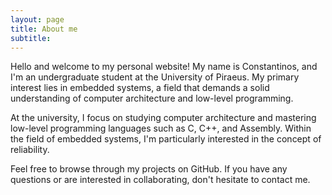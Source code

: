 ```yaml
---
layout: page
title: About me
subtitle: 
---
```


Hello and welcome to my personal website! My name is Constantinos, and I'm an undergraduate student at the University of Piraeus. My primary interest lies in embedded systems, a field that demands a solid understanding of computer architecture and low-level programming.

At the university, I focus on studying computer architecture and mastering low-level programming languages such as C, C++, and Assembly. Within the field of embedded systems, I'm particularly interested in the concept of reliability.

Feel free to browse through my projects on GitHub. If you have any questions or are interested in collaborating, don't hesitate to contact me.
